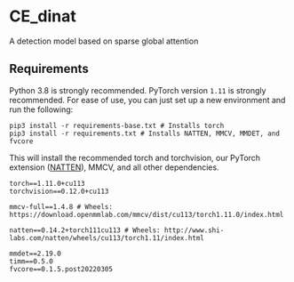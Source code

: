 # CE_dinat
 A detection model based on sparse global attention 
## Requirements

Python 3.8 is strongly recommended.
PyTorch version `1.11` is strongly recommended.
For ease of use, you can just set up a new environment and run the following:

```shell
pip3 install -r requirements-base.txt # Installs torch
pip3 install -r requirements.txt # Installs NATTEN, MMCV, MMDET, and fvcore
```

This will install the recommended torch and torchvision, 
our PyTorch extension ([NATTEN](https://github.com/SHI-Labs/NATTEN)), 
MMCV, 
and all other dependencies.

```shell
torch==1.11.0+cu113
torchvision==0.12.0+cu113

mmcv-full==1.4.8 # Wheels: https://download.openmmlab.com/mmcv/dist/cu113/torch1.11.0/index.html

natten==0.14.2+torch111cu113 # Wheels: http://www.shi-labs.com/natten/wheels/cu113/torch1.11/index.html

mmdet==2.19.0
timm==0.5.0
fvcore==0.1.5.post20220305
```
